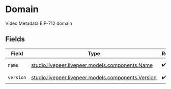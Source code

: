 # Domain

Video Metadata EIP-712 domain


## Fields

| Field                                                                                    | Type                                                                                     | Required                                                                                 | Description                                                                              | Example                                                                                  |
| ---------------------------------------------------------------------------------------- | ---------------------------------------------------------------------------------------- | ---------------------------------------------------------------------------------------- | ---------------------------------------------------------------------------------------- | ---------------------------------------------------------------------------------------- |
| `name`                                                                                   | [studio.livepeer.livepeer.models.components.Name](../../models/components/Name.md)       | :heavy_check_mark:                                                                       | N/A                                                                                      | Verifiable Video                                                                         |
| `version`                                                                                | [studio.livepeer.livepeer.models.components.Version](../../models/components/Version.md) | :heavy_check_mark:                                                                       | N/A                                                                                      | 1                                                                                        |